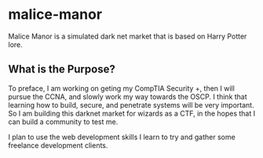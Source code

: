 # malice-manor

Malice Manor is a simulated dark net market that is based on Harry Potter lore. 

## What is the Purpose? 

To preface, I am working on geting my CompTIA Security +, then I will pursue the CCNA, and slowly work my way towards the OSCP. I think that learning how to build, secure, and penetrate systems will be very important. So I am building this darknet market for wizards as a CTF, in the hopes that I can build a community to test me. 

I plan to use the web development skills I learn to try and gather some freelance development clients. 